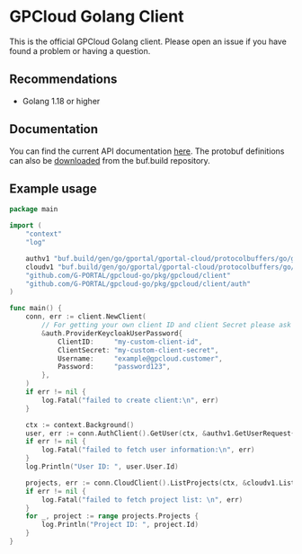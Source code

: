 # GPCloud Golang Client

This is the official GPCloud Golang client. Please open an issue if you have found
a problem or having a question.

## Recommendations

- Golang 1.18 or higher

## Documentation

You can find the current API documentation [here](https://buf.build/gportal/gportal-cloud).
The protobuf definitions can also be [downloaded](https://buf.build/gportal/gportal-cloud/assets/main)
from the buf.build repository.

## Example usage

```go
package main

import (
	"context"
	"log"

	authv1 "buf.build/gen/go/gportal/gportal-cloud/protocolbuffers/go/gpcloud/api/auth/v1"
	cloudv1 "buf.build/gen/go/gportal/gportal-cloud/protocolbuffers/go/gpcloud/api/cloud/v1"
	"github.com/G-PORTAL/gpcloud-go/pkg/gpcloud/client"
	"github.com/G-PORTAL/gpcloud-go/pkg/gpcloud/client/auth"
)

func main() {
	conn, err := client.NewClient(
		// For getting your own client ID and client Secret please ask support
		&auth.ProviderKeycloakUserPassword{
			ClientID:     "my-custom-client-id",
			ClientSecret: "my-custom-client-secret",
			Username:     "example@gpcloud.customer",
			Password:     "password123",
		},
	)
	if err != nil {
		log.Fatal("failed to create client:\n", err)
	}

	ctx := context.Background()
	user, err := conn.AuthClient().GetUser(ctx, &authv1.GetUserRequest{})
	if err != nil {
		log.Fatal("failed to fetch user information:\n", err)
	}
	log.Println("User ID: ", user.User.Id)

	projects, err := conn.CloudClient().ListProjects(ctx, &cloudv1.ListProjectsRequest{})
	if err != nil {
		log.Fatal("failed to fetch project list: \n", err)
	}
	for _, project := range projects.Projects {
		log.Println("Project ID: ", project.Id)
	}
}

```